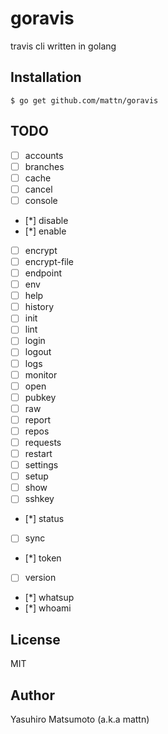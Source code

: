 # goravis

travis cli written in golang

## Installation

```
$ go get github.com/mattn/goravis
```

## TODO

- [ ] accounts
- [ ] branches
- [ ] cache
- [ ] cancel
- [ ] console
- [*] disable
- [*] enable
- [ ] encrypt
- [ ] encrypt-file
- [ ] endpoint
- [ ] env
- [ ] help
- [ ] history
- [ ] init
- [ ] lint
- [ ] login
- [ ] logout
- [ ] logs
- [ ] monitor
- [ ] open
- [ ] pubkey
- [ ] raw
- [ ] report
- [ ] repos
- [ ] requests
- [ ] restart
- [ ] settings
- [ ] setup
- [ ] show
- [ ] sshkey
- [*] status
- [ ] sync
- [*] token
- [ ] version
- [*] whatsup
- [*] whoami

## License

MIT

## Author

Yasuhiro Matsumoto (a.k.a mattn)
